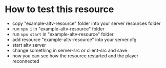 # How to test this resource

* copy "example-altv-resource" folder into your server resources folder
* run `npm i` in "example-altv-resource" folder
* run `npm start` in "example-altv-resource" folder
* add resource "example-altv-resource" into your server.cfg
* start altv server
* change something in server-src or client-src and save
* now you can see how the resource restarted and the player reconnected
